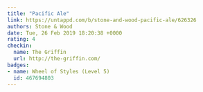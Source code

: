```yaml
---
title: "Pacific Ale"
link: https://untappd.com/b/stone-and-wood-pacific-ale/626326
authors: Stone & Wood
date: Tue, 26 Feb 2019 18:20:38 +0000
rating: 4
checkin:
  name: The Griffin
  url: http://the-griffin.com/
badges:
- name: Wheel of Styles (Level 5)
  id: 467694803
---
```

